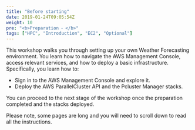 ```yaml
---
title: "Before starting"
date: 2019-01-24T09:05:54Z
weight: 10
pre: "<b>Preparation ⁃ </b>"
tags: ["HPC", "Introduction", "EC2", "Optional"]
---
```


This workshop walks you through setting up your own Weather Forecasting environment. You learn how to navigate the AWS Management Console, access relevant services, and how to deploy a basic infrastructure.
Specifically, you learn how to:

- Sign in to the AWS Management Console and explore it.
- Deploy the AWS ParallelCluster API and the Pcluster Manager stacks.

You can proceed to the next stage of the workshop once the preparation completed and the stacks deployed.

Please note, some pages are long and you will need to scroll down to read all
the instructions.
